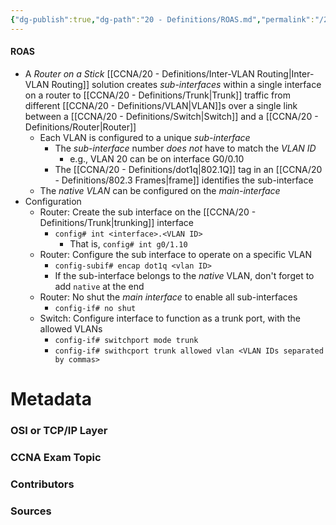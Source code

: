 ```yaml
---
{"dg-publish":true,"dg-path":"20 - Definitions/ROAS.md","permalink":"/20-definitions/roas/","tags":["defs_ccna"]}
---
```


#### ROAS
- A *Router on a Stick* [[CCNA/20 - Definitions/Inter-VLAN Routing\|Inter-VLAN Routing]] solution creates *sub-interfaces* within a single interface on a router to [[CCNA/20 - Definitions/Trunk\|Trunk]] traffic from different [[CCNA/20 - Definitions/VLAN\|VLAN]]s over a single link between a [[CCNA/20 - Definitions/Switch\|Switch]] and a [[CCNA/20 - Definitions/Router\|Router]]
	- Each VLAN is configured to a unique *sub-interface*
		- The *sub-interface* number *does not* have to match the *VLAN ID*
			- e.g., VLAN 20 can be on interface G0/0.10
		- The [[CCNA/20 - Definitions/dot1q\|802.1Q]] tag in an [[CCNA/20 - Definitions/802.3 Frames\|frame]] identifies the sub-interface
	- The *native VLAN* can be configured on the *main-interface*
- Configuration
	- Router: Create the sub interface on the [[CCNA/20 - Definitions/Trunk\|trunking]] interface
		- `config# int <interface>.<VLAN ID>`
			- That is, `config# int g0/1.10`
	- Router: Configure the sub interface to operate on a specific VLAN
		- `config-subif# encap dot1q <vlan ID>`
		- If the sub-interface belongs to the *native* VLAN, don't forget to add `native` at the end
	- Router: No shut the *main interface* to enable all sub-interfaces
		- `config-if# no shut`
	- Switch: Configure interface to function as a trunk port, with the allowed VLANs
		- `config-if# switchport mode trunk`
		- `config-if# swithcport trunk allowed vlan <VLAN IDs separated by commas>`



# Metadata
### OSI or TCP/IP Layer

### CCNA Exam Topic

### Contributors

### Sources
